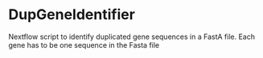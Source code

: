 # DupGeneIdentifier
Nextflow script to identify duplicated gene sequences in a FastA file. Each gene has to be one sequence in the Fasta file
